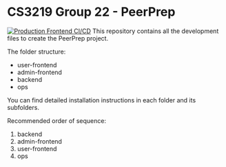 # CS3219 Group 22 - PeerPrep
[![Production Frontend CI/CD](https://github.com/CS3219-SE-Principles-and-Patterns/cs3219-project-ay2122-2122-s1-g22/actions/workflows/production-frontend.yml/badge.svg)](https://github.com/CS3219-SE-Principles-and-Patterns/cs3219-project-ay2122-2122-s1-g22/actions/workflows/production-frontend.yml)
This repository contains all the development files to create the PeerPrep project.

The folder structure:
- user-frontend
- admin-frontend
- backend
- ops

You can find detailed installation instructions in each folder and its subfolders.

Recommended order of sequence:
1. backend
1. admin-frontend
1. user-frontend
1. ops
